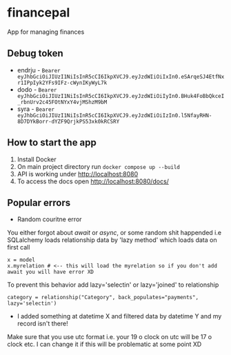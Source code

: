 # financepal
App for managing finances

## Debug token
* endrju - `Bearer eyJhbGciOiJIUzI1NiIsInR5cCI6IkpXVCJ9.eyJzdWIiOiIxIn0.eSArqeSJ4EtfNxr1IPpIyk2YFs9IFz-cWynIKyWyL7k`
* dodo - `Bearer eyJhbGciOiJIUzI1NiIsInR5cCI6IkpXVCJ9.eyJzdWIiOiIyIn0.BHuk4FoBbQkceI_rbnUrv2c45FOtNYxY4vjMShzM9bM`
* syra - `Bearer eyJhbGciOiJIUzI1NiIsInR5cCI6IkpXVCJ9.eyJzdWIiOiIzIn0.l5NfayRHN-8D7DYkBorr-dYZF9QrjkPS53xk0kRCSRY`

## How to start the app
1. Install Docker
2. On main project directory run `docker compose up --build`
3. API is working under [http://localhost:8080](http://localhost:8080)
4. To access the docs open [http://localhost:8080/docs/](http://localhost:8080/docs/)

## Popular errors
- Random couritne error 

You either forgot about *await* or *async*, or some random shit happended i.e SQLalchemy loads relationship data by 'lazy method' which loads data on first call
```
x = model
x.myrelation # <-- this will load the myrelation so if you don't add await you will have error XD
```

To prevent this behavior add lazy='selectin' or lazy='joined' to relationship
```
category = relationship("Category", back_populates="payments", lazy='selectin')
```

- I added something at datetime X and filtered data by datetime Y and my record isn't there!

Make sure that you use utc format i.e. your 19 o clock on utc will be 17 o clock etc.
I can change it if this will be problematic at some point XD